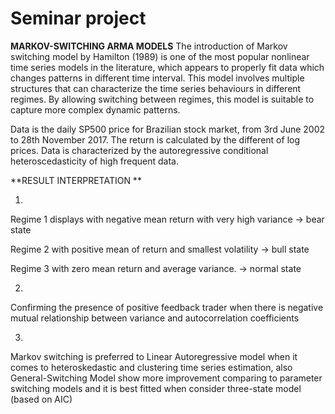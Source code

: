 # Seminar project 

**MARKOV-SWITCHING ARMA MODELS**
The introduction of Markov switching model by Hamilton (1989) is one of the most popular nonlinear time series models in the literature, which appears to properly fit data which changes patterns in different time interval. This model involves multiple structures that can characterize the time series behaviours in different regimes. By allowing switching between regimes, this model is suitable to capture more complex dynamic patterns.

Data is the daily SP500 price for Brazilian stock market, from 3rd June 2002 to 28th November 2017. The return is calculated by the different of log prices. Data is characterized by the autoregressive conditional heteroscedasticity of high frequent data.  


**RESULT INTERPRETATION **

1.

Regime 1 displays with negative mean return with very high variance -> bear state

Regime 2 with positive mean of return and smallest volatility       -> bull state

Regime 3 with zero mean return and average variance.                -> normal state

2. 

Confirming the presence of positive feedback trader when there is negative mutual relationship between variance and autocorrelation coefficients

3.

Markov switching is preferred to Linear Autoregressive model when it comes to heteroskedastic and clustering time series estimation, also General-Switching Model show more improvement comparing to parameter switching models and it is best fitted when consider three-state model (based on AIC) 
